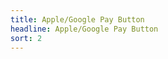 ```yaml
---
title: Apple/Google Pay Button
headline: Apple/Google Pay Button
sort: 2
---
```


<script src="https://unpkg.com/ipsp-js-sdk"></script>
<div class="payment-button-container"></div>
<script>
    $checkout.get('PaymentButton', {
      element: '.payment-button-container',
      style: {
        type: 'long',
        color: 'black',
        height: 38
      },
      data: {
        merchant_id:1396424,
        currency: 'USD',
        amount:1500
      }
    }).on('success', function(model) {
      console.log('success', model);
    }).on('error', function(model) {
      console.log('error', model);
    });
</script>